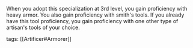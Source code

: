 When you adopt this specialization at 3rd level, you gain proficiency with heavy armor. You also gain proficiency with smith's tools. If you already have this tool proficiency, you gain proficiency with one other type of artisan's tools of your choice.

tags: [[Artificer#Armorer]]